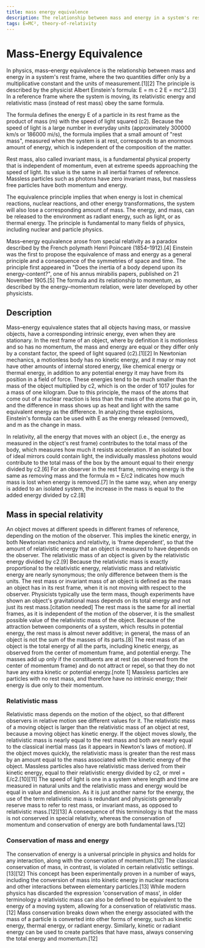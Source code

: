 ```yaml
---
title: mass energy equivalence
description: The relationship between mass and energy in a system's rest frame.
tags: E=MC², theory-of-relativity
---
```


# Mass-Energy Equivalence

In physics, mass–energy equivalence is the relationship between mass and energy in a system's rest frame, where the two quantities differ only by a multiplicative constant and the units of measurement.[1][2] The principle is described by the physicist Albert Einstein's formula: E = m c 2 E = mc^2.[3] In a reference frame where the system is moving, its relativistic energy and relativistic mass (instead of rest mass) obey the same formula.

The formula defines the energy E of a particle in its rest frame as the product of mass (m) with the speed of light squared (c2). Because the speed of light is a large number in everyday units (approximately 300000 km/s or 186000 mi/s), the formula implies that a small amount of "rest mass", measured when the system is at rest, corresponds to an enormous amount of energy, which is independent of the composition of the matter.

Rest mass, also called invariant mass, is a fundamental physical property that is independent of momentum, even at extreme speeds approaching the speed of light. Its value is the same in all inertial frames of reference. Massless particles such as photons have zero invariant mass, but massless free particles have both momentum and energy.

The equivalence principle implies that when energy is lost in chemical reactions, nuclear reactions, and other energy transformations, the system will also lose a corresponding amount of mass. The energy, and mass, can be released to the environment as radiant energy, such as light, or as thermal energy. The principle is fundamental to many fields of physics, including nuclear and particle physics.

Mass–energy equivalence arose from special relativity as a paradox described by the French polymath Henri Poincaré (1854–1912).[4] Einstein was the first to propose the equivalence of mass and energy as a general principle and a consequence of the symmetries of space and time. The principle first appeared in "Does the inertia of a body depend upon its energy-content?", one of his annus mirabilis papers, published on 21 November 1905.[5] The formula and its relationship to momentum, as described by the energy–momentum relation, were later developed by other physicists.

## Description

Mass–energy equivalence states that all objects having mass, or massive objects, have a corresponding intrinsic energy, even when they are stationary. In the rest frame of an object, where by definition it is motionless and so has no momentum, the mass and energy are equal or they differ only by a constant factor, the speed of light squared (c2).[1][2] In Newtonian mechanics, a motionless body has no kinetic energy, and it may or may not have other amounts of internal stored energy, like chemical energy or thermal energy, in addition to any potential energy it may have from its position in a field of force. These energies tend to be much smaller than the mass of the object multiplied by c2, which is on the order of 1017 joules for a mass of one kilogram. Due to this principle, the mass of the atoms that come out of a nuclear reaction is less than the mass of the atoms that go in, and the difference in mass shows up as heat and light with the same equivalent energy as the difference. In analyzing these explosions, Einstein's formula can be used with E as the energy released (removed), and m as the change in mass.

In relativity, all the energy that moves with an object (i.e., the energy as measured in the object's rest frame) contributes to the total mass of the body, which measures how much it resists acceleration. If an isolated box of ideal mirrors could contain light, the individually massless photons would contribute to the total mass of the box by the amount equal to their energy divided by c2.[6] For an observer in the rest frame, removing energy is the same as removing mass and the formula m = E/c2 indicates how much mass is lost when energy is removed.[7] In the same way, when any energy is added to an isolated system, the increase in the mass is equal to the added energy divided by c2.[8]

## Mass in special relativity

An object moves at different speeds in different frames of reference, depending on the motion of the observer. This implies the kinetic energy, in both Newtonian mechanics and relativity, is 'frame dependent', so that the amount of relativistic energy that an object is measured to have depends on the observer. The relativistic mass of an object is given by the relativistic energy divided by c2.[9] Because the relativistic mass is exactly proportional to the relativistic energy, relativistic mass and relativistic energy are nearly synonymous; the only difference between them is the units. The rest mass or invariant mass of an object is defined as the mass an object has in its rest frame, when it is not moving with respect to the observer. Physicists typically use the term mass, though experiments have shown an object's gravitational mass depends on its total energy and not just its rest mass.[citation needed] The rest mass is the same for all inertial frames, as it is independent of the motion of the observer, it is the smallest possible value of the relativistic mass of the object. Because of the attraction between components of a system, which results in potential energy, the rest mass is almost never additive; in general, the mass of an object is not the sum of the masses of its parts.[8] The rest mass of an object is the total energy of all the parts, including kinetic energy, as observed from the center of momentum frame, and potential energy. The masses add up only if the constituents are at rest (as observed from the center of momentum frame) and do not attract or repel, so that they do not have any extra kinetic or potential energy.[note 1] Massless particles are particles with no rest mass, and therefore have no intrinsic energy; their energy is due only to their momentum.

### Relativistic mass

Relativistic mass depends on the motion of the object, so that different observers in relative motion see different values for it. The relativistic mass of a moving object is larger than the relativistic mass of an object at rest, because a moving object has kinetic energy. If the object moves slowly, the relativistic mass is nearly equal to the rest mass and both are nearly equal to the classical inertial mass (as it appears in Newton's laws of motion). If the object moves quickly, the relativistic mass is greater than the rest mass by an amount equal to the mass associated with the kinetic energy of the object. Massless particles also have relativistic mass derived from their kinetic energy, equal to their relativistic energy divided by c2, or mrel = E/c2.[10][11] The speed of light is one in a system where length and time are measured in natural units and the relativistic mass and energy would be equal in value and dimension. As it is just another name for the energy, the use of the term relativistic mass is redundant and physicists generally reserve mass to refer to rest mass, or invariant mass, as opposed to relativistic mass.[12][13] A consequence of this terminology is that the mass is not conserved in special relativity, whereas the conservation of momentum and conservation of energy are both fundamental laws.[12]

### Conservation of mass and energy

The conservation of energy is a universal principle in physics and holds for any interaction, along with the conservation of momentum.[12] The classical conservation of mass, in contrast, is violated in certain relativistic settings.[13][12] This concept has been experimentally proven in a number of ways, including the conversion of mass into kinetic energy in nuclear reactions and other interactions between elementary particles.[13] While modern physics has discarded the expression 'conservation of mass', in older terminology a relativistic mass can also be defined to be equivalent to the energy of a moving system, allowing for a conservation of relativistic mass.[12] Mass conservation breaks down when the energy associated with the mass of a particle is converted into other forms of energy, such as kinetic energy, thermal energy, or radiant energy. Similarly, kinetic or radiant energy can be used to create particles that have mass, always conserving the total energy and momentum.[12]
